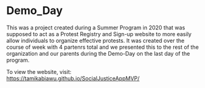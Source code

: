 # Demo_Day
This was a project created during a Summer Program in 2020 that was supposed to act as a Protest Registry and Sign-up website to more easily allow individuals to organize effective protests. It was created over the course of week with 4 partenrs total and we presented this to the rest of the organization and our parents during the Demo-Day on the last day of the program.

To view the website, visit: https://tamikabiawu.github.io/SocialJusticeAppMVP/
